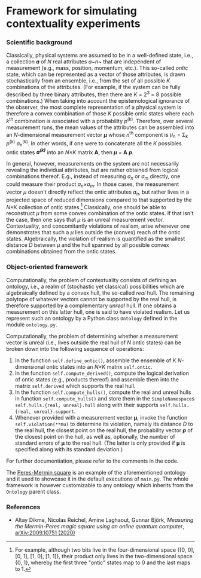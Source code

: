 # Framework for simulating contextuality experiments

### Scientific background

Classically, physical systems are assumed to be in a well-defined state, i.e., a collection *__a__* of *N* real attributes *a~n~* that are independent of measurement (e.g., mass, position, momentum, etc.). This so-called *ontic* state, which can be represented as a vector of those attributes, is drawn stochastically from an ensemble, i.e., from the set of all possible *K* combinations of the attributes. (For example, if the system can be fully described by three binary attributes, then there are *K* = 2<sup>3</sup> = 8 possible combinations.) When taking into account the epistemological ignorance of the observer, the most complete representation of a physical system is therefore a convex combination of those *K* possible ontic states where each *k*<sup>th</sup> combination is associated with a probability *p*<sup>(k)</sup>. Therefore, over several measurement runs, the mean values of the attributes can be assembled into an *N*-dimensional measurement vector *__μ__* whose *n*<sup>th</sup> component is *μ<sub>n</sub>* = Σ<sub>k</sub> *p*<sup>(k)</sup> *a*<sub>n</sub><sup>(k)</sup>. In other words, if one were to concatenate all the *K* possibles ontic states *__a<sup>(k)</sup>__* into an *N×K* matrix __A__, then *__μ__* = __A__ *__p__*.

In general, however, measurements on the system are not necessarily revealing the individual attributes, but are rather obtained from logical combinations thereof. E.g., instead of measuring *a<sub>n</sub>* or *a<sub>m</sub>* directly, one could measure their product *a<sub>n</sub>×a<sub>m</sub>*. In those cases, the measurement vector *μ* doesn't directly reflect the ontic attributes *a<sub>n</sub>*, but rather lives in a projected space of reduced dimensions compared to that supported by the *N×K* collection of ontic states.[^reduced_space] Classically, one should be able to reconstruct *μ* from some convex combination of the ontic states. If that isn't the case, then one says that *μ* is an unreal measurement vector. Contextuality, and concomitantly violations of realism, arise whenever one demonstrates that such a *μ* lies outside the (convex) reach of the ontic states. Algebraically, the violation of realism is quantified as the smallest distance *D* between *μ* and the hull spanned by all possible convex combinations obtained from the ontic states.

### Object-oriented framework

Computationally, the problem of contextuality consists of defining an ontology, i.e., a realm of (stochastic yet classical) possibilities which are algebraically defined by a convex hull, the so-called *real* hull. The remaining polytope of whatever vectors cannot be supported by the real hull, is therefore supported by a complementary *unreal* hull. If one obtains a measurement on this latter hull, one is said to have violated realism. Let us represent such an ontology by a Python class `Ontology` defined in the module `ontology.py`. 

Computationally, the problem of determining whether a measurement vector is unreal (i.e., lives outside the real hull of *N* ontic states) can be broken down into the following sequence of operations:

1. In the function `self.define_ontic()`, assemble the ensemble of *K* *N*-dimensional ontic states into an *N×K* matrix `self.ontic`.
2. In the function `self.compute_derived()`, compute the logical derivation of ontic states (e.g., products thereof) and assemble them into the matrix `self.derived` which supports the real hull.
3. In the function `self.compute_hulls()`, compute the real and unreal hulls in function `self.compute_hulls()` and store them in the `SimpleNamespace`s `self.hulls.{real, unreal}.hull` along with their supports `self.hulls.{real, unreal}.support`.
4. Whenever provided with a measurement vector __μ__, invoke the function `self.violation(**mu)` to determine its violation, namely its distance *D* to the real hull, the closest point on the real hull, the probability vector __*p*__ of the closest point on the hull, as well as, optionally, the number of  standard errors of __μ__ to the real hull. (The latter is only provided if __μ__ is specified along with its standard deviation.)

For further documentiation, please refer to the comments in the code.

The [Peres-Mermin square](https://doi.org/10.1103/PhysRevLett.65.3373) is an example of the aforementioned ontology and it used to showcase it in the default executions of `main.py`. The whole framework is however customizable to any ontology which inherits from the `Ontology` parent class.

### References

* Altay Dikme, Nicolas Reichel, Amine Laghaout, Gunnar Björk, *Measuring the Mermin-Peres magic square using an online quantum computer*, [arXiv:2009.10751 (2020)](https://arxiv.org/abs/2009.10751)

[^reduced_space]: For example, although two bits live in the four-dimensional space {[0, 0], [0, 1], [1, 0], [1, 1]}, their product only lives in the two-dimensional space {0, 1}, whereby the first three "ontic" states map to 0 and the last maps to 1.

